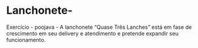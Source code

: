 # Lanchonete-
Exercício - poojava - A lanchonete “Quase Três Lanches” está em fase de crescimento em seu delivery e atendimento e pretende expandir seu funcionamento.
